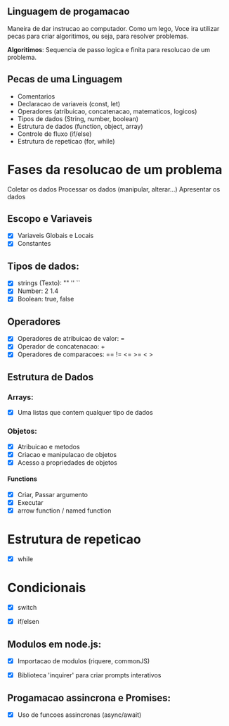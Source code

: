 ## Linguagem de progamacao

 Maneira de dar instrucao ao computador.
 Como um lego, Voce ira utilizar pecas para criar algoritimos, ou seja, para resolver problemas.

**Algoritimos**: Sequencia de passo logica e finita para resolucao de um problema.


## Pecas de uma Linguagem

- Comentarios
- Declaracao de variaveis (const, let)
- Operadores (atribuicao, concatenacao, matematicos, logicos)
- Tipos de dados (String, number, boolean)
- Estrutura de dados (function, object, array)
- Controle de fluxo (if/else)
- Estrutura de repeticao (for, while) 

# Fases da resolucao de um problema

Coletar os dados
Processar os dados (manipular, alterar...)
Apresentar os dados

## Escopo e Variaveis

- [x] Variaveis Globais e Locais
- [x] Constantes

## Tipos de dados:

- [x] strings (Texto): "" '' ``
- [x] Number: 2 1.4
- [x] Boolean: true, false

## Operadores

- [x] Operadores de atribuicao de valor: =
- [x] Operador de concatenacao: +
- [x] Operadores de comparacoes: ==  !=  <=  >=   < >

## Estrutura de Dados

### Arrays:

- [x] Uma listas que contem qualquer tipo de dados

### Objetos:

- [x] Atribuicao e metodos
- [x] Criacao e manipulacao de objetos
- [x] Acesso a propriedades de objetos

#### Functions

- [x] Criar, Passar argumento
- [x] Executar
- [x] arrow function / named function 

# Estrutura de repeticao

- [x] while

# Condicionais

- [x] switch
- [x] if/elsen


## Modulos em node.js:

- [x] Importacao de modulos (riquere, commonJS)
- [x] Biblioteca 'inquirer' para criar prompts interativos


## Progamacao assincrona e Promises:

- [x] Uso de funcoes assincronas (async/await)
